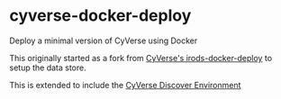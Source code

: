 # cyverse-docker-deploy
Deploy a minimal version of CyVerse using Docker

This originally started as a fork from [CyVerse's irods-docker-deploy](https://github.com/cyverse/irods-docker-deploy)
to setup the data store.

This is extended to include the [CyVerse Discover Environment](https://github.com/cyverse-de)

